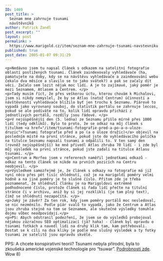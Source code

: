 ```yaml
---
ID: 1469
post_title: >
  Seznam mne zahrnuje tsunami
  návštěvníků
author: Patrick Zandl
post_excerpt: ""
layout: post
permalink: >
  https://www.marigold.cz/item/seznam-mne-zahrnuje-tsunami-navstevniku
published: true
post_date: 2005-01-07 09:31:29
---
```

	<p>Nedávno jsem tu napsal článek s odkazem na satelitní fotografie oblastí postižených tsunami. Článek zaindexovaly vyhledávače (ha, pamatujete na doby, kdy se na návštěvu vyhledávače a zaindexování webu čekalo dva měsíce a slavilo se to jako svátek?) a pak se začaly dít věci. Začalo sem lozit nějak moc lidí. A je to zajímavé, jaký poměr je mezi Seznamem, Atlasem a Centrem. </p>
	<p>Tady musím říct, že přes veškerou úctu, kterou chovám k Michalovi, jsem si nikdy nemyslel, že by se Atlas (natož Centrum) účinností a návštěvností vyhledávače blížilo byť jen trochu k Seznamu. Píárově to vypadá jako vyrovnaný souboj, do statistik portálu se zahrnuje leccos, pokud se ale podíváte na to, kolik lidí opravdu přichází z jednotlivých portálů, rozdíly jsou řádové. </p>
	<p>V nejúspěšnější den (5. ledna) ze Seznamu přišlo mírně přes 1000 lidí (tedy odkliků). Bylo to proto, že se odkaz na můj článek s titulkem <a href="/item/tsunami-fotografie-pred-a-po-a-o-uloze-druzic">Tsunami fotografie před a po (a o úloze družic)</a> objevil na posledním místě na první stránce, pokud jste do vyhledávacího políčka na titulce Seznamu napsali tsunami a odpálili to. V ten samý den (rovněž nejúspěšnější) ke mně přivedl Atlas zhruba 70 lidí - i zde byl můj výsledek na první stránce, pokud jste zadali na titulce Atlasu tsunami. </p>
	<p>Centrum a Morfeo jsem v refererech naměřil jednotkami odkazů - odkaz na tento článek se nikde na prvních pozicích na Centru neobjevil. </p>
	<p>Výsledkem samozřejmě je, že článek s odkazy na fotografie má již nyní něco přes pět tisíc shlédnutí, což je na marigoldí poměry velmi hodně a na jiné poměry je to slušné číslo. Přitom zde je třeba poznamenat, že shlédnutí článku je na Marigoldovi extrémně podhodnocené číslo, protože článek si řada lidí přečte na titulní stránce či v archivu, aniž by si jej rozklikli (je tam plný text), čímž se shlédnutí nezapočítá. </p>
	<p>Jaký je závěr? Za ten rok, kdy jsem poměry portálů moc nesledoval, se nic nezměnilo. Podle píár svalů to vypadá, jako že Centrum a Atlas jsou zhruba stejně na tom se Seznamem, ale skutečné výsledky tomuhle dojmu vůbec neodpovídají.</p>
	<p>PS: Abych odstranil podezření, že jsem se do výsledků probojoval nějakou zázračnou SEO optimalizací (já? haha) - článek byl opravdu o tsunami fotkách a navedl lidi na druhý klik tam, kam potřebovali. Dostat se k cíli na dva kliky je podle mne slušný výsledek a ty fotky tsunami ze satelitů jsou opravdu skvělé.
</p>
PPS: A chcete konspirativní teorii? Tsunami nebyla přírodní, byla to zkoušeka americké vojenské technologie pro &#8220;tsuwar&#8221;. <a href="http://www.volny.cz/jonyklub/foto/investig/tsunami.html">Podrobnosti zde</a>. Wow 8)
</p>
